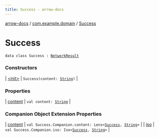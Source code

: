 ```yaml
---
title: Success - arrow-docs
---
```


[arrow-docs](../../index.html) / [com.example.domain](../index.html) / [Success](./index.html)

# Success

`data class Success : `[`NetworkResult`](../-network-result.html)

### Constructors

| [&lt;init&gt;](-init-.html) | `Success(content: `[`String`](https://kotlinlang.org/api/latest/jvm/stdlib/kotlin/-string/index.html)`)` |

### Properties

| [content](content.html) | `val content: `[`String`](https://kotlinlang.org/api/latest/jvm/stdlib/kotlin/-string/index.html) |

### Companion Object Extension Properties

| [content](../content.html) | `val Success.Companion.content: Lens<`[`Success`](./index.html)`, `[`String`](https://kotlinlang.org/api/latest/jvm/stdlib/kotlin/-string/index.html)`>` |
| [iso](../iso.html) | `val Success.Companion.iso: Iso<`[`Success`](./index.html)`, `[`String`](https://kotlinlang.org/api/latest/jvm/stdlib/kotlin/-string/index.html)`>` |

